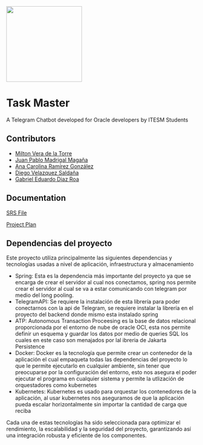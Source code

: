 <img src='https://javier.rodriguez.org.mx/itesm/2014/simbolo-tec-black.png' width="200">


# Task Master

A Telegram Chatbot developed for Oracle developers by ITESM Students

## Contributors

 - [Milton Vera de la Torre](https://github.com/MiltonVeraTorre)
 - [Juan Pablo Madrigal Magaña](https://github.com/JuanPabloMadrigal)
 - [Ana Carolina Ramírez González](https://github.com/Caroramirezz)
 - [Diego Velazquez Saldaña](https://github.com/diegovelsal)
 - [Gabriel Eduardo Diaz Roa](https://github.com/A00833574)


## Documentation

[SRS File](/documentacion/SRS.pdf)

[Project Plan](/documentacion/Plan_de_Proyecto.pdf)

## Dependencias del proyecto

Este proyecto utiliza principalmente las siguientes dependencias y tecnologías usadas a nivel de aplicación, infraestructura y almacenamiento

- Spring: Esta es la dependencia más importante del proyecto ya que se encarga de crear el servidor al cual nos conectamos, spring nos permite crear el servidor al cual se va a estar comunicando con telegram por medio del long pooling.
- TelegramAPI: Se requiere la instalación de esta librería para poder conectarnos con la api de Telegram, se requiere instalar la librería en el proyecto del backend donde mismo esta instalado spring
- ATP: Autonomous Transaction Proceesing es la base de datos relacional proporcionada por el entorno de nube de oracle OCI, esta nos permite definir un esquema y guardar los datos por medio de queries SQL los cuales en este caso son menajados por lal ibreria de Jakarta Persistence
- Docker: Docker es la tecnología que permite crear un contenedor de la aplicación el cual empaqueta todas las dependencias del proyecto lo que le permite ejecutarlo en cualquier ambiente, sin tener que preocuparse por la configuración del entorno, esto nos asegura el poder ejecutar el programa en cualquier sistema y permite la utlización de orquestadores como kubernetes
- Kubernetes: Kubernetes es usado para orquestar los contenedores de la aplicación, al usar kubernetes nos aseguramos de que la aplicación pueda escalar horizontalmente sin importar la cantidad de carga que reciba

Cada una de estas tecnologías ha sido seleccionada para optimizar el rendimiento, la escalabilidad y la seguridad del proyecto, garantizando así una integración robusta y eficiente de los componentes.
